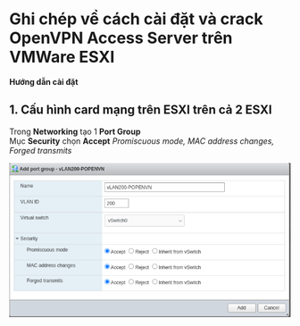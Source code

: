 # Ghi chép về cách cài đặt và crack OpenVPN Access Server trên VMWare ESXI
**Hướng dẫn cài đặt**
## 1. Cấu hình card mạng trên ESXI trên cả 2 ESXI
Trong **Networking** tạo 1 **Port Group**  
Mục **Security** chọn **Accept** *Promiscuous mode, MAC address changes, Forged transmits*  

![This is a alt text.](images/create_port_group-esxi.png)

